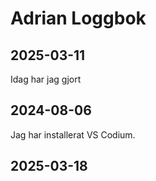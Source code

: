 Adrian Loggbok
==============
2025-03-11
--------------
Idag har jag gjort 

2024-08-06
--------------
Jag har installerat VS Codium.




2025-03-18
--
